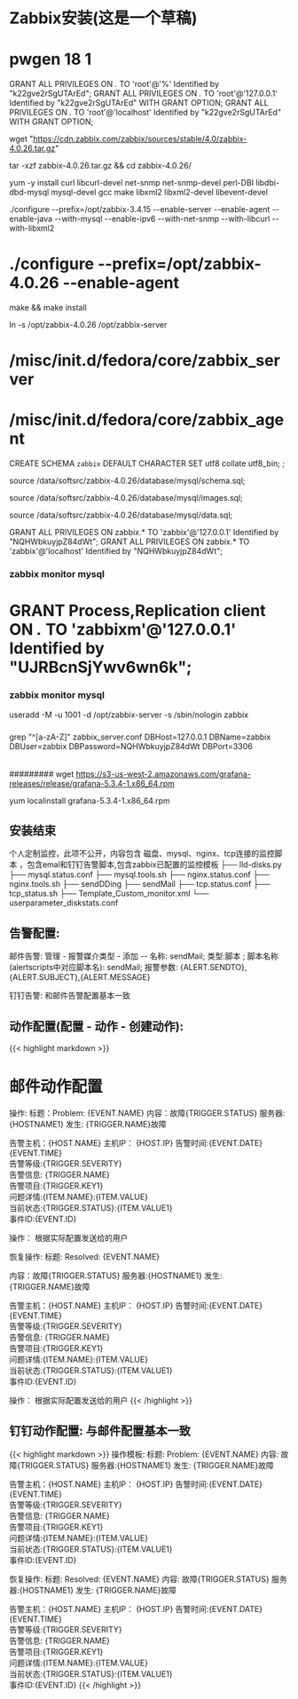 # Zabbix安装(这是一个草稿)


#  pwgen 18 1
GRANT ALL PRIVILEGES ON *.* TO 'root'@'%'  Identified by "k22gve2rSgUTArEd";
GRANT ALL PRIVILEGES ON *.* TO 'root'@'127.0.0.1'  Identified by "k22gve2rSgUTArEd" WITH GRANT OPTION;
GRANT ALL PRIVILEGES ON *.* TO 'root'@'localhost'  Identified by "k22gve2rSgUTArEd" WITH GRANT OPTION;

wget "https://cdn.zabbix.com/zabbix/sources/stable/4.0/zabbix-4.0.26.tar.gz"

tar -xzf zabbix-4.0.26.tar.gz && cd zabbix-4.0.26/

yum -y install curl libcurl-devel net-snmp net-snmp-devel perl-DBI libdbi-dbd-mysql mysql-devel gcc make libxml2 libxml2-devel libevent-devel

./configure --prefix=/opt/zabbix-3.4.15 --enable-server --enable-agent --enable-java --with-mysql --enable-ipv6 --with-net-snmp --with-libcurl --with-libxml2


# ./configure --prefix=/opt/zabbix-4.0.26 --enable-agent

make && make install

ln -s /opt/zabbix-4.0.26 /opt/zabbix-server


# /misc/init.d/fedora/core/zabbix_server	 
# /misc/init.d/fedora/core/zabbix_agent


CREATE SCHEMA `zabbix` DEFAULT CHARACTER SET utf8 collate utf8_bin;  ;

source /data/softsrc/zabbix-4.0.26/database/mysql/schema.sql;

source /data/softsrc/zabbix-4.0.26/database/mysql/images.sql;

source /data/softsrc/zabbix-4.0.26/database/mysql/data.sql;

GRANT ALL PRIVILEGES ON zabbix.* TO 'zabbix'@'127.0.0.1'  Identified by "NQHWbkuyjpZ84dWt";
GRANT ALL PRIVILEGES ON zabbix.* TO 'zabbix'@'localhost'  Identified by "NQHWbkuyjpZ84dWt";



### zabbix monitor mysql 
# GRANT Process,Replication client ON *.* TO 'zabbixm'@'127.0.0.1'  Identified by "UJRBcnSjYwv6wn6k";
### zabbix monitor mysql 


useradd -M -u 1001 -d /opt/zabbix-server -s /sbin/nologin zabbix

#####
grep "^[a-zA-Z]" zabbix_server.conf
DBHost=127.0.0.1
DBName=zabbix
DBUser=zabbix
DBPassword=NQHWbkuyjpZ84dWt
DBPort=3306
######

#########
wget https://s3-us-west-2.amazonaws.com/grafana-releases/release/grafana-5.3.4-1.x86_64.rpm 

yum localinstall grafana-5.3.4-1.x86_64.rpm 

## 安装结束 
个人定制监控，此项不公开，内容包含 磁盘、mysql、nginx、tcp连接的监控脚本 ，包含emal和钉钉告警脚本,包含zabbix已配置的监控模板
├── lld-disks.py
├── mysql.status.conf
├── mysql.tools.sh
├── nginx.status.conf
├── nginx.tools.sh
├── sendDDing
├── sendMail
├── tcp.status.conf
├── tcp_status.sh
├── Template_Custom_monitor.xml
└── userparameter_diskstats.conf

## 告警配置: 
邮件告警: 管理 - 报警媒介类型 - 添加 -- 名称: sendMail; 类型:脚本 ; 脚本名称(alertscripts中对应脚本名): sendMail; 报警参数: {ALERT.SENDTO},{ALERT.SUBJECT},{ALERT.MESSAGE}

钉钉告警: 和邮件告警配置基本一致 

## 动作配置(配置 - 动作 - 创建动作): 
{{< highlight markdown >}}
# 邮件动作配置
操作: 
标题：Problem: {EVENT.NAME}
内容：故障{TRIGGER.STATUS} 服务器:{HOSTNAME1} 发生: {TRIGGER.NAME}故障 

告警主机：{HOST.NAME}
主机IP： {HOST.IP}
告警时间:{EVENT.DATE} {EVENT.TIME}  
告警等级:{TRIGGER.SEVERITY}  
告警信息: {TRIGGER.NAME}  
告警项目:{TRIGGER.KEY1}  
问题详情:{ITEM.NAME}:{ITEM.VALUE}  
当前状态:{TRIGGER.STATUS}:{ITEM.VALUE1}  
事件ID:{EVENT.ID}

操作： 根据实际配置发送给的用户 



恢复操作: 
标题: Resolved: {EVENT.NAME}

内容：故障{TRIGGER.STATUS} 服务器:{HOSTNAME1} 发生: {TRIGGER.NAME}故障 

告警主机：{HOST.NAME}
主机IP： {HOST.IP}
告警时间:{EVENT.DATE} {EVENT.TIME}  
告警等级:{TRIGGER.SEVERITY}  
告警信息: {TRIGGER.NAME}  
告警项目:{TRIGGER.KEY1}  
问题详情:{ITEM.NAME}:{ITEM.VALUE}  
当前状态:{TRIGGER.STATUS}:{ITEM.VALUE1}  
事件ID:{EVENT.ID}

操作： 根据实际配置发送给的用户 
{{< /highlight >}}



## 钉钉动作配置: 与邮件配置基本一致 
{{< highlight markdown >}}
操作模板: 
标题: Problem: {EVENT.NAME}
内容: 
故障{TRIGGER.STATUS} 服务器:{HOSTNAME1} 发生: {TRIGGER.NAME}故障 

告警主机：{HOST.NAME}
主机IP： {HOST.IP}
告警时间:{EVENT.DATE} {EVENT.TIME}  
告警等级:{TRIGGER.SEVERITY}  
告警信息: {TRIGGER.NAME}  
告警项目:{TRIGGER.KEY1}  
问题详情:{ITEM.NAME}:{ITEM.VALUE}  
当前状态:{TRIGGER.STATUS}:{ITEM.VALUE1}  
事件ID:{EVENT.ID}

恢复操作: 
标题: Resolved: {EVENT.NAME}
内容: 
故障{TRIGGER.STATUS} 服务器:{HOSTNAME1} 发生: {TRIGGER.NAME}故障 

告警主机：{HOST.NAME}
主机IP： {HOST.IP}
告警时间:{EVENT.DATE} {EVENT.TIME}  
告警等级:{TRIGGER.SEVERITY}  
告警信息: {TRIGGER.NAME}  
告警项目:{TRIGGER.KEY1}  
问题详情:{ITEM.NAME}:{ITEM.VALUE}  
当前状态:{TRIGGER.STATUS}:{ITEM.VALUE1}  
事件ID:{EVENT.ID}
{{< /highlight >}}

